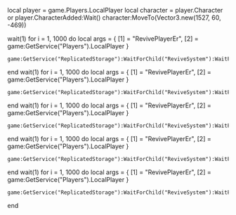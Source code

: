 local player = game.Players.LocalPlayer
local character = player.Character or player.CharacterAdded:Wait()
character:MoveTo(Vector3.new(1527, 60, -469))

wait(1)
for i = 1, 1000 do
    local args = {
        [1] = "RevivePlayerEr",
        [2] = game:GetService("Players").LocalPlayer
    }

    game:GetService("ReplicatedStorage"):WaitForChild("ReviveSystem"):WaitForChild("Event"):FireServer(unpack(args))
end
wait(1)
for i = 1, 1000 do
    local args = {
        [1] = "RevivePlayerEr",
        [2] = game:GetService("Players").LocalPlayer
    }

    game:GetService("ReplicatedStorage"):WaitForChild("ReviveSystem"):WaitForChild("Event"):FireServer(unpack(args))
end
wait(1)
for i = 1, 1000 do
    local args = {
        [1] = "RevivePlayerEr",
        [2] = game:GetService("Players").LocalPlayer
    }

    game:GetService("ReplicatedStorage"):WaitForChild("ReviveSystem"):WaitForChild("Event"):FireServer(unpack(args))
end
wait(1)
for i = 1, 1000 do
    local args = {
        [1] = "RevivePlayerEr",
        [2] = game:GetService("Players").LocalPlayer
    }

    game:GetService("ReplicatedStorage"):WaitForChild("ReviveSystem"):WaitForChild("Event"):FireServer(unpack(args))
end
wait(1)
for i = 1, 1000 do
    local args = {
        [1] = "RevivePlayerEr",
        [2] = game:GetService("Players").LocalPlayer
    }

    game:GetService("ReplicatedStorage"):WaitForChild("ReviveSystem"):WaitForChild("Event"):FireServer(unpack(args))
end
